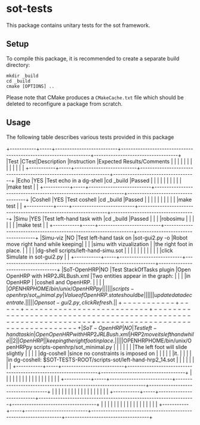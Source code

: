 sot-tests
===========

This package contains unitary tests for the sot framework.


Setup
-----

To compile this package, it is recommended to create a separate build
directory:

    mkdir _build
    cd _build
    cmake [OPTIONS] ..

Please note that CMake produces a `CMakeCache.txt` file which should
be deleted to reconfigure a package from scratch.

Usage
-----

The following table describes various tests provided in this package

+-----------+-----+--------------------------+-----------------------------------------------------------------+-----------------------------------+
|Test       |CTest|Description               |Instruction                                                      |Expected Results/Comments          |
|           |     |                          |                                                                 |                                   |
|           |     |                          |                                                                 |                                   |
+-----------+-----+--------------------------+-----------------------------------------------------------------+-----------------------------------+
|Echo       |YES  |Test echo in a dg-shell   |cd _build                                                        |Passed                             |
|           |     |                          |                                                                 |                                   |
|           |     |                          |make test                                                        |                                   |
+-----------+-----+--------------------------+-----------------------------------------------------------------+-----------------------------------+
|Coshell    |YES  |Test coshell              |cd _build                                                        |Passed                             |
|           |     |                          |                                                                 |                                   |
|           |     |                          |make test                                                        |                                   |
+-----------+-----+--------------------------+-----------------------------------------------------------------+-----------------------------------+
|Simu       |YES  |Test left-hand task with  |cd _build                                                        |Passed                             |
|           |     |robosimu                  |                                                                 |                                   |
|           |     |                          |make test                                                        |                                   |
+-----------+-----+--------------------------+-----------------------------------------------------------------+-----------------------------------+
|Simu-viz   |NO   |Test left-hand task on    |sot-gui2.py -o                                                   |Robot move right hand while keeping|
|           |     |simu with vizualization   |                                                                 |the right foot in place.           |
|           |     |                          |dg-shell scripts/left-hand-simu.sot                              |                                   |
|           |     |                          |                                                                 |                                   |
|           |     |                          |click Simulate in sot-gui2.py                                    |                                   |
+-----------+-----+--------------------------+-----------------------------------------------------------------+-----------------------------------+
|SoT-OpenHRP|NO   |Test StackOfTasks plugin  |Open OpenHRP with HRP2JRLBush.xml                                |Two entities appear in the graph:  |
|           |     |in OpenHRP                |                                                                 |coshell and OpenHRP.               |
|           |     |                          |$OPENHRPHOME/bin/unix/OpenHRPpy                                  |                                   |
|           |     |                          |scripts-openhrp/sot_minimal.py                                   |Value of OpenHRP.state should be   |
|           |     |                          |                                                                 |updated at a decent rate.          |
|           |     |                          |Open sot-gui2.py, click Refresh.                                 |                                   |
+-----------+-----+--------------------------+-----------------------------------------------------------------+-----------------------------------+
|SoT-OpenHRP|NO   |Test left-hand task in    |Open OpenHRP with HRP2JRLBush.xml                                |HRP2 move its left hand while      |
|2          |     |OpenHRP                   |                                                                 |keeping the right foot in place.   |
|           |     |                          |$OPENHRPHOME/bin/unix/OpenHRPpy scripts-openhrp/sot_minimal.py   |                                   |
|           |     |                          |                                                                 |The left foot will slide slightly  |
|           |     |                          |dg-coshell                                                       |since no constraints is imposed on |
|           |     |                          |                                                                 |it.                                |
|           |     |                          |in dg-coshell: $SOT-TESTS-ROOT/scripts-sot/left-hand-hrp2_14.sot |                                   |
|           |     |                          |                                                                 |                                   |
+-----------+-----+--------------------------+-----------------------------------------------------------------+-----------------------------------+
|           |     |                          |                                                                 |                                   |
|           |     |                          |                                                                 |                                   |
|           |     |                          |                                                                 |                                   |
+-----------+-----+--------------------------+-----------------------------------------------------------------+-----------------------------------+
|           |     |                          |                                                                 |                                   |
|           |     |                          |                                                                 |                                   |
|           |     |                          |                                                                 |                                   |
+-----------+-----+--------------------------+-----------------------------------------------------------------+-----------------------------------+
|           |     |                          |                                                                 |                                   |
|           |     |                          |                                                                 |                                   |
|           |     |                          |                                                                 |                                   |
+-----------+-----+--------------------------+-----------------------------------------------------------------+-----------------------------------+
